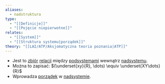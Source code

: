```yaml
---
aliases:
  - nadstruktura
type:
  - "[[Definicje]]"
  - "[[Pojęcie niepierwotne]]"
relates:
  - "[[System]]"
  - "[[Struktura systemu|porządek]]"
theory: "[[LAI/ATP/Aksjomatyczna teoria poznania|ATP]]"
---
```

- Jest to [zbiór](Zbiór.md) [relacji](Relacja.md) między [podsystemami](Podsystem.md) wewnątrz [nadsystemu](Nadsystem.md).
- Można to zapisać: $(\underset{xy}{R}, \dots) \equiv \underset{XY\dots}{R}$
- Wprowadza [porządek](Struktura%20systemu.md) w [nadsystemie](Nadsystem.md).